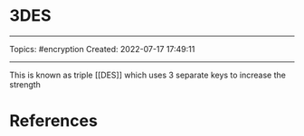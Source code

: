 # 3DES
---
Topics: #encryption
Created: 2022-07-17 17:49:11

---

This is known as triple [[DES]] which uses 3 separate keys to increase the strength

# References
